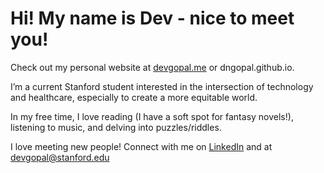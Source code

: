 # Hi! My name is Dev - nice to meet you!

Check out my personal website at [devgopal.me](https://www.dngopal.github.io) or dngopal.github.io. 

I’m a current Stanford student interested in the intersection of technology and healthcare, especially to create a more equitable world. 

In my free time, I love reading (I have a soft spot for fantasy novels!), listening to music, and delving into puzzles/riddles. 

I love meeting new people! Connect with me on [LinkedIn](https://www.linkedin.com/in/dev-gopal) and at devgopal@stanford.edu


